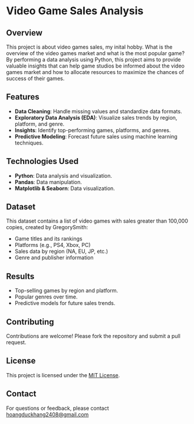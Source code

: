 # Video Game Sales Analysis

## Overview
This project is about video games sales, my inital hobby. What is the overview of the video games market and what is the most popular game? By performing a data analysis using Python, this project aims to provide valuable insights that can help game studios be informed about the video games market and how to allocate resources to maximize the chances of success of their games.

## Features
- **Data Cleaning**: Handle missing values and standardize data formats.
- **Exploratory Data Analysis (EDA)**: Visualize sales trends by region, platform, and genre.
- **Insights**: Identify top-performing games, platforms, and genres.
- **Predictive Modeling**: Forecast future sales using machine learning techniques.

## Technologies Used
- **Python**: Data analysis and visualization.
- **Pandas**: Data manipulation.
- **Matplotlib & Seaborn**: Data visualization.


## Dataset
This dataset contains a list of video games with sales greater than 100,000 copies, created by GregorySmith:
- Game titles and its rankings
- Platforms (e.g., PS4, Xbox, PC)
- Sales data by region (NA, EU, JP, etc.)
- Genre and publisher information

## Results
- Top-selling games by region and platform.
- Popular genres over time.
- Predictive models for future sales trends.

## Contributing
Contributions are welcome! Please fork the repository and submit a pull request.

## License
This project is licensed under the [MIT License](LICENSE).

## Contact
For questions or feedback, please contact hoangduckhang2408@gmail.com